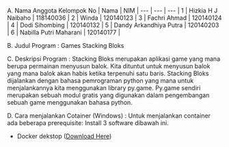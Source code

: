 A. Nama Anggota Kelompok
No | Nama | NIM |
--- | --- | --- |
1 | Hizkia H J Naibaho | 118140036 |
2 | Winda | 120140123 |
3 | Fachri Ahmad | 120140124 |
4 | Dodi Sihombing | 120140132 |
5 | Dandy Arkandhiya Putra | 120140203 |
6 | Nabilla Putri Maharani | 120140177 |

B. Judul Program       : Games Stacking Bloks

C. Deskripsi Program   : Stacking Bloks merupakan aplikasi game yang mana berupa permainan menyusun balok. Kita dituntut untuk menyusun balok yang mana balok akan habis  ketika terpenuhi satu baris. Stacking Bloks dijalankan dengan bahasa pemrograman python yang mana untuk menjalankannya kita menggunakan library                          py.game. Py.game sendiri merupakan sebuah modul gratis yang digunakan  dalam pengembangan sebuah game menggunakan bahasa python.

D. Cara menjalankan Cotainer (Windows) :
Untuk menjalankan container ada beberapa prerequisite: Install 3 software dibawah ini.
* Docker dekstop ([Download Here](https://docs.docker.com/desktop/windows/install/))

